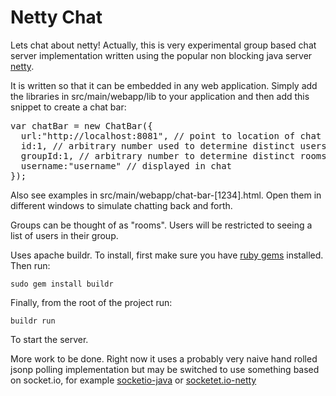 # Netty Chat

Lets chat about netty!  Actually, this is very experimental group based chat server implementation written using the
popular non blocking java server [netty](http://www.jboss.org/netty).  

It is written so that it can be embedded in any web application.  Simply add the libraries in src/main/webapp/lib to your 
application and then add this snippet to create a chat bar:

<pre>
var chatBar = new ChatBar({
  url:"http://localhost:8081", // point to location of chat server
  id:1, // arbitrary number used to determine distinct users
  groupId:1, // arbitrary number to determine distinct rooms
  username:"username" // displayed in chat
});
</pre>

Also see examples in src/main/webapp/chat-bar-[1234].html.  Open them in different windows to simulate chatting back and forth.

Groups can be thought of as "rooms".  Users will be restricted to seeing a list of users in their group.

Uses apache buildr.  To install, first make sure you have [ruby gems](http://rubygems.org/) installed.
Then run:

    sudo gem install buildr

Finally, from the root of the project run:

    buildr run

To start the server.

More work to be done.  Right now it uses a probably very naive hand rolled jsonp polling implementation but
may be switched to use something based on socket.io, for example [socketio-java](http://code.google.com/p/socketio-java/)
or [socketet.io-netty](https://github.com/ibdknox/socket.io-netty) 
